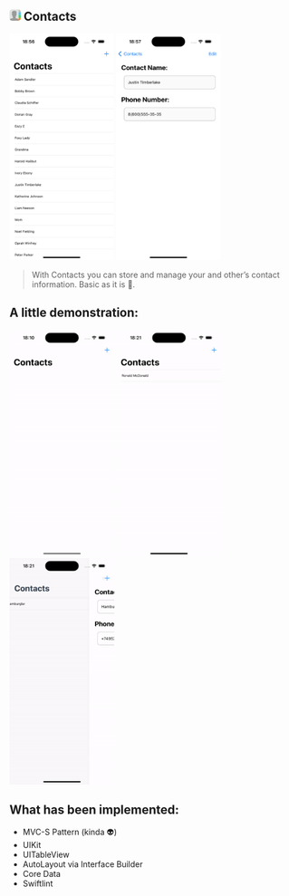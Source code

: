 ## [<img src="./Images/APPICON.png" width="20"/>](./Images/APPICON.png) Contacts

[<img src="./Images/COVER_1.png" height="400"/>](./Images/COVER_1.png) [<img src="./Images/COVER_2.png" height="400"/>](./Images/COVER_2.png)

>With Contacts you can store and manage your and other’s contact information. Basic as it is 👀.

## A little demonstration:

[<img src="./Images/1. ADD.gif" height="400" width="185"/>]("./Images/1.%20ADD.gif") [<img src="./Images/2. EDIT.gif" height="400" width="185"/>]("./Images/2.%20EDIT.gif") [<img src="./Images/3. DELETE.gif" height="400" width="185"/>]("./Images/3.%20DELETE.gif")

## What has been implemented:
* MVC-S Pattern (kinda 👽)
* UIKit
* UITableView
* AutoLayout via Interface Builder
* Core Data
* Swiftlint
